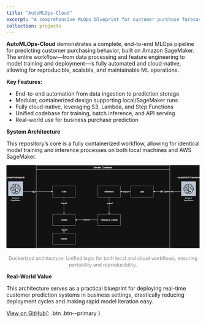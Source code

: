 ```yaml
---
title: "AutoMLOps-Cloud"
excerpt: "A comprehensive MLOps blueprint for customer purchase forecasting, leveraging containerized SageMaker workflows and automated AWS deployments.<br/><a href='https://github.com/drink36/AutoMLOps-Cloud'><img src='/images/test-1.png' style='width:350px; border-radius:12px; box-shadow:0 2px 10px rgba(0,0,0,.1);'></a>"
collection: projects
---
```


**AutoMLOps-Cloud** demonstrates a complete, end-to-end MLOps pipeline for predicting customer purchasing behavior, built on Amazon SageMaker.
The entire workflow—from data processing and feature engineering to model training and deployment—is fully automated and cloud-native, allowing for reproducible, scalable, and maintainable ML operations.

**Key Features:**
- End-to-end automation from data ingestion to prediction storage
- Modular, containerized design supporting local/SageMaker runs
- Fully cloud-native, leveraging S3, Lambda, and Step Functions
- Unified codebase for training, batch inference, and API serving
- Real-world use for business purchase prediction

**System Architecture**

This repository’s core is a fully containerized workflow, allowing for identical model training and inference processes on both local machines and AWS SageMaker.

[![Docker Architecture Diagram](/images/test-1.png)](https://github.com/drink36/AutoMLOps-Cloud)
<p align="center"><span style="font-size:90%;color:#888;">Dockerized architecture: Unified logic for both local and cloud workflows, ensuring portability and reproducibility.</span> </p>

**Real-World Value**

This architecture serves as a practical blueprint for deploying real-time customer prediction systems in business settings, drastically reducing deployment cycles and making rapid model iteration easy.

[View on GitHub](https://github.com/drink36/AutoMLOps-Cloud){: .btn .btn--primary }
